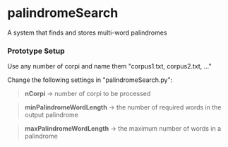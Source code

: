 # palindromeSearch
A system that finds and stores multi-word palindromes

### Prototype Setup

 Use any number of corpi and name them "corpus1.txt, corpus2.txt, ..."
 
 Change the following settings in "palindromeSearch.py": 
  > **nCorpi** -> number of corpi to be processed
   
  > **minPalindromeWordLength** -> the number of required words in the output palindrome
   
  > **maxPalindromeWordLength** -> the maximum number of words in a palindrome 
